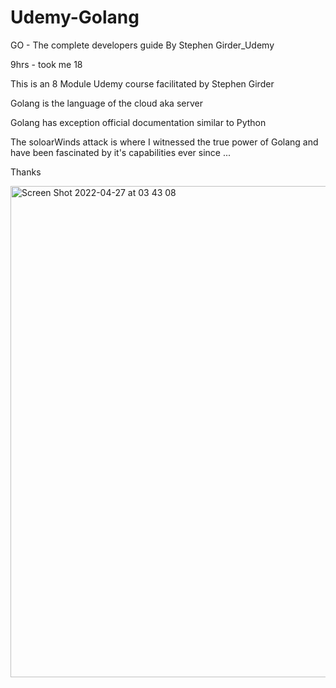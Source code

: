 # Udemy-Golang
GO - The complete developers guide By Stephen Girder_Udemy

9hrs - took me 18 


This is an 8 Module Udemy course facilitated by Stephen Girder 

Golang is the language of the cloud aka server 

Golang has exception official documentation similar to Python

The soloarWinds attack is where I witnessed the true power of Golang and have 
been fascinated by it's capabilities ever since ...

Thanks

<img width="786" alt="Screen Shot 2022-04-27 at 03 43 08" src="https://user-images.githubusercontent.com/37848207/165467612-b4759494-4019-4be2-8c6e-2774fc505ca9.png">
